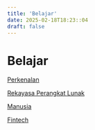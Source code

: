 ```yaml
---
title: 'Belajar'
date: 2025-02-18T18:23::04
draft: false
---
```


# Belajar

[Perkenalan](Belajar%20e4f383eabc5e4a86a061494585158ef6/Perkenalan%20963e7481a0ad470b932eb3297d8bef7f.md)

[Rekayasa Perangkat Lunak](Belajar%20e4f383eabc5e4a86a061494585158ef6/Rekayasa%20Perangkat%20Lunak%203f0e94ee34584b90ba15ae8f9bfedaf4.md)

[Manusia](Belajar%20e4f383eabc5e4a86a061494585158ef6/Manusia%20ae5463e4835848a49263a2ca5c7dc7ba.md)

[Fintech](Belajar%20e4f383eabc5e4a86a061494585158ef6/Fintech%20165ecfcbaa4780109d43c53bc9aebff7.md)
